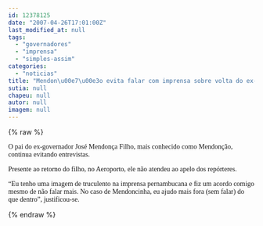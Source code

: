 ```yaml
---
id: 12378125
date: "2007-04-26T17:01:00Z"
last_modified_at: null
tags:
  - "governadores"
  - "imprensa"
  - "simples-assim"
categories:
  - "noticias"
title: "Mendon\u00e7\u00e3o evita falar com imprensa sobre volta do ex-governador: Ajudo mais assim"
sutia: null
chapeu: null
autor: null
imagem: null
---
```

{% raw %}
<p><P><FONT face=Verdana>O pai do ex-governador José Mendonça Filho, mais conhecido como Mendonção, continua evitando entrevistas.</FONT></P></p>
<p><P><FONT face=Verdana>Presente ao retorno do filho, no Aeroporto, ele não atendeu ao apelo dos repórteres.</FONT></P></p>
<p><P><FONT face=Verdana>“Eu tenho uma imagem de truculento na imprensa pernambucana e fiz um acordo comigo mesmo de não falar mais. No caso de Mendoncinha, eu ajudo mais fora (sem falar) do que dentro”, justificou-se.</FONT></P> </p>
{% endraw %}